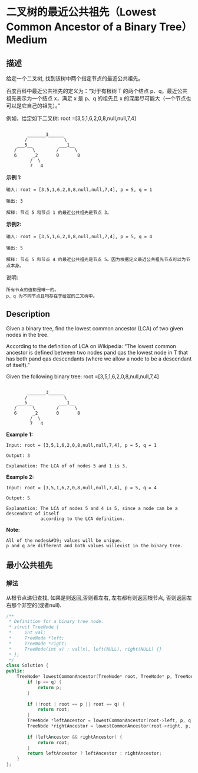 # 二叉树的最近公共祖先（Lowest Common Ancestor of a Binary Tree）Medium
## 描述
给定一个二叉树, 找到该树中两个指定节点的最近公共祖先。

百度百科中最近公共祖先的定义为：&ldquo;对于有根树 T 的两个结点 p、q，最近公共祖先表示为一个结点 x，满足 x 是 p、q 的祖先且 x 的深度尽可能大（一个节点也可以是它自己的祖先）。&rdquo;

例如，给定如下二叉树: root =[3,5,1,6,2,0,8,null,null,7,4]
```

        _______3______
       /              \
    ___5__          ___1__
   /      \        /      \
   6      _2       0       8
         /  \
         7   4
```


**示例 1:**
```
输入: root = [3,5,1,6,2,0,8,null,null,7,4], p = 5, q = 1

输出: 3

解释: 节点 5 和节点 1 的最近公共祖先是节点 3。
```


**示例2:**
```
输入: root = [3,5,1,6,2,0,8,null,null,7,4], p = 5, q = 4

输出: 5

解释: 节点 5 和节点 4 的最近公共祖先是节点 5。因为根据定义最近公共祖先节点可以为节点本身。
```


说明:


	所有节点的值都是唯一的。
	p、q 为不同节点且均存在于给定的二叉树中。

## Description
Given a binary tree, find the lowest common ancestor (LCA) of two given nodes in the tree.

According to the definition of LCA on Wikipedia: &ldquo;The lowest common ancestor is defined between two nodes pand qas the lowest node in T that has both pand qas descendants (where we allow a node to be a descendant of itself).&rdquo;

Given the following binary tree: root =[3,5,1,6,2,0,8,null,null,7,4]

```

        _______3______
       /              \
    ___5__          ___1__
   /      \        /      \
   6      _2       0       8
         /  \
         7   4
```


**Example 1:**
```
Input: root = [3,5,1,6,2,0,8,null,null,7,4], p = 5, q = 1

Output: 3

Explanation: The LCA of of nodes 5 and 1 is 3.
```


**Example 2:**
```
Input: root = [3,5,1,6,2,0,8,null,null,7,4], p = 5, q = 4

Output: 5

Explanation: The LCA of nodes 5 and 4 is 5, since a node can be a descendant of itself
             according to the LCA definition.
```
**Note:**



	All of the nodes&#39; values will be unique.
	p and q are different and both values willexist in the binary tree.



## 最小公共祖先
### 解法
从根节点递归查找, 如果是则返回,否则看左右, 左右都有则返回根节点, 否则返回左右那个非空的(或者null).
```c++
/**
 * Definition for a binary tree node.
 * struct TreeNode {
 *     int val;
 *     TreeNode *left;
 *     TreeNode *right;
 *     TreeNode(int x) : val(x), left(NULL), right(NULL) {}
 * };
 */
class Solution {
public:
    TreeNode* lowestCommonAncestor(TreeNode* root, TreeNode* p, TreeNode* q) {
        if (p == q) {
            return p;
        }
        
        if (!root | root == p || root == q) {
            return root;
        }
        TreeNode *leftAncestor = lowestCommonAncestor(root->left, p, q);
        TreeNode *rightAncestor = lowestCommonAncestor(root->right, p, q);
        
        if (leftAncestor && rightAncestor) {
            return root;
        }
        return leftAncestor ? leftAncestor : rightAncestor;
    }
};
```